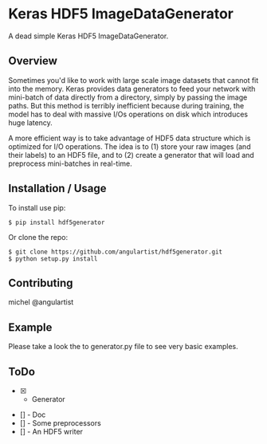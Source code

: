 Keras HDF5 ImageDataGenerator
===============================

A dead simple Keras HDF5 ImageDataGenerator.

Overview
--------

Sometimes you'd like to work with large scale image datasets that cannot fit into the memory. Keras provides data generators to feed your network with mini-batch of data directly from a directory, simply by passing the image paths. But this method is terribly inefficient because during training, the model has to deal with massive I/Os operations on disk which introduces huge latency.

A more efficient way is to take advantage of HDF5 data structure which is optimized for I/O operations. The idea is to (1) store your raw images (and their labels) to an HDF5 file, and to (2) create a generator that will load and preprocess mini-batches in real-time.

Installation / Usage
--------------------

To install use pip:

    $ pip install hdf5generator


Or clone the repo:

    $ git clone https://github.com/angulartist/hdf5generator.git
    $ python setup.py install
    
Contributing
------------

michel @angulartist

Example
-------

Please take a look the to generator.py file to see very basic examples.

ToDo
-------
- [x] - Generator
- [] - Doc
- [] - Some preprocessors
- [] - An HDF5 writer
